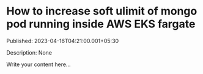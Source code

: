 # How to increase soft ulimit of mongo pod running inside AWS EKS fargate

Published: 2023-04-16T04:21:00.001+05:30

Description: None

Write your content here...